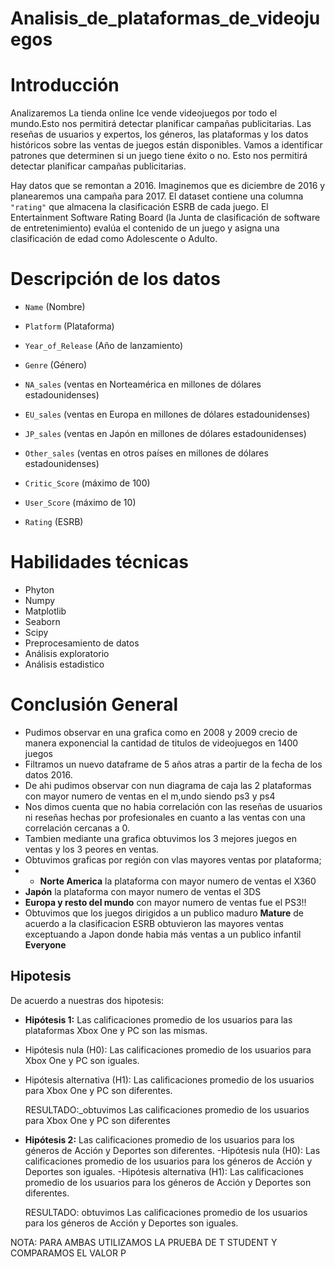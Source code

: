 # Analisis_de_plataformas_de_videojuegos
# Introducción
Analizaremos La tienda online Ice vende videojuegos por todo el mundo.Esto nos permitirá detectar planificar campañas publicitarias.
Las reseñas de usuarios y expertos, los géneros, las plataformas y los datos históricos sobre las ventas de juegos están disponibles. 
Vamos a identificar patrones que determinen si un juego tiene éxito o no. 
Esto nos permitirá detectar planificar campañas publicitarias.

Hay datos que se remontan a 2016. Imaginemos que es diciembre de 2016 y planearemos una campaña para 2017.
El dataset contiene una columna `"rating"` que almacena la clasificación ESRB de cada juego. El Entertainment Software Rating Board (la Junta de clasificación de software de entretenimiento) evalúa el contenido de un juego y asigna una clasificación de edad como Adolescente o Adulto.
# Descripción de los datos
- `Name` (Nombre)

- `Platform` (Plataforma)

- `Year_of_Release` (Año de lanzamiento)

- `Genre` (Género) 

- `NA_sales` (ventas en Norteamérica en millones de dólares estadounidenses) 

- `EU_sales` (ventas en Europa en millones de dólares estadounidenses) 

- `JP_sales` (ventas en Japón en millones de dólares estadounidenses) 

- `Other_sales` (ventas en otros países en millones de dólares estadounidenses) 

- `Critic_Score` (máximo de 100) 

- `User_Score` (máximo de 10) 

- `Rating` (ESRB)

# Habilidades técnicas
- Phyton
- Numpy
- Matplotlib
- Seaborn
- Scipy
- Preprocesamiento de datos
- Análisis exploratorio
- Análisis estadistico

# Conclusión General
- Pudimos observar en una grafica como en 2008 y 2009 crecio de manera exponencial la cantidad de titulos de videojuegos en 1400 juegos
- Filtramos un nuevo dataframe de 5 años atras a partir de la fecha de los datos 2016.
- De ahi pudimos observar con nun diagrama de caja las 2 plataformas con mayor numero de ventas en el m,undo siendo ps3 y ps4
- Nos dimos cuenta que no habia correlación con las reseñas de usuarios ni reseñas hechas por profesionales en cuanto a las ventas con una correlación cercanas a 0.
- Tambien mediante una grafica obtuvimos los 3 mejores juegos en ventas y los 3 peores en ventas.
- Obtuvimos graficas por región con vlas mayores ventas por plataforma;
-  - **Norte America** la plataforma con mayor numero de ventas el X360
- **Japón**  la plataforma con mayor numero de ventas el 3DS 
- **Europa y resto del mundo** con mayor numero de ventas fue el PS3!!
- Obtuvimos que los juegos dirigidos a un publico maduro **Mature** de acuerdo a la clasificacion ESRB obtuvieron las mayores ventas exceptuando a Japon donde habia más ventas a un publico infantil **Everyone**
## Hipotesis
De acuerdo a nuestras dos hipotesis:
- **Hipótesis 1:** Las calificaciones promedio de los usuarios para las plataformas Xbox One y PC son las mismas.
- Hipótesis nula (H0): Las calificaciones promedio de los usuarios para Xbox One y PC son iguales.
- Hipótesis alternativa (H1): Las calificaciones promedio de los usuarios para Xbox One y PC son diferentes.
  
  RESULTADO:_obtuvimos  Las calificaciones promedio de los usuarios para Xbox One y PC son diferentes
  
- **Hipótesis 2:** Las calificaciones promedio de los usuarios para los géneros de Acción y Deportes son diferentes.
-Hipótesis nula (H0): Las calificaciones promedio de los usuarios para los géneros de Acción y Deportes son iguales.
-Hipótesis alternativa (H1): Las calificaciones promedio de los usuarios para los géneros de Acción y Deportes son diferentes.
  
  RESULTADO: obtuvimos Las calificaciones promedio de los usuarios para los géneros de Acción y Deportes son iguales.

NOTA: PARA AMBAS UTILIZAMOS LA PRUEBA DE T STUDENT Y COMPARAMOS EL VALOR P
